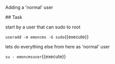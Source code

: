 Adding a 'normal' user

## Task

start by a user that can sudo to root 

`useradd -m emoncms -G sudo`{{execute}}

lets do everything else from here as 'normal' user


`su - emoncmsuser`{{execute}}

